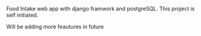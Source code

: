 Food Intake web app with django framwork and postgreSQL. This project is self initiated.

Will be adding more feautures in future

